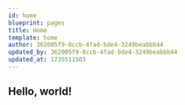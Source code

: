 ```yaml
---
id: home
blueprint: pages
title: Home
template: home
author: 362005f9-8ccb-4fad-bde4-3249beabbb44
updated_by: 362005f9-8ccb-4fad-bde4-3249beabbb44
updated_at: 1735511503
---
```

## Hello, world!